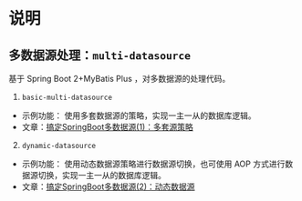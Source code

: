# 说明

## 多数据源处理：`multi-datasource`

基于 Spring Boot 2+MyBatis Plus ，对多数据源的处理代码。

1. `basic-multi-datasource`

- 示例功能： 使用多套数据源的策略，实现一主一从的数据库逻辑。
- 文章：[搞定SpringBoot多数据源(1)：多套源策略](https://mianshenglee.github.io/2020/01/13/multi-datasource-1.html)

2. `dynamic-datasource`

- 示例功能： 使用动态数据源策略进行数据源切换，也可使用 AOP 方式进行数据源切换，实现一主一从的数据库逻辑。
- 文章：[搞定SpringBoot多数据源(2)：动态数据源](https://mianshenglee.github.io/2020/01/13/multi-datasource-2.html)